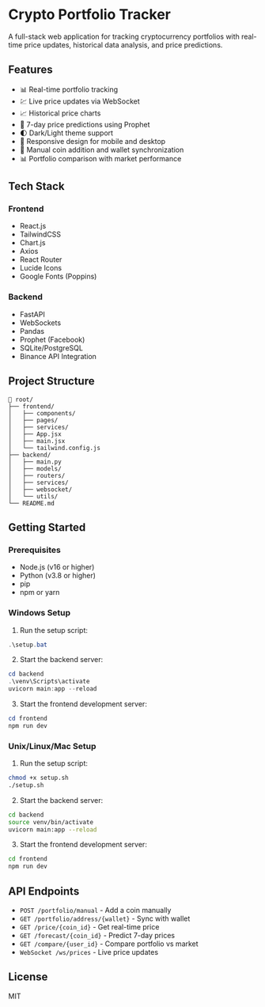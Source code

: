 # Crypto Portfolio Tracker

A full-stack web application for tracking cryptocurrency portfolios with real-time price updates, historical data analysis, and price predictions.

## Features

- 📊 Real-time portfolio tracking
- 💹 Live price updates via WebSocket
- 📈 Historical price charts
- 🔮 7-day price predictions using Prophet
- 🌓 Dark/Light theme support
- 📱 Responsive design for mobile and desktop
- 🔄 Manual coin addition and wallet synchronization
- 📊 Portfolio comparison with market performance

## Tech Stack

### Frontend
- React.js
- TailwindCSS
- Chart.js
- Axios
- React Router
- Lucide Icons
- Google Fonts (Poppins)

### Backend
- FastAPI
- WebSockets
- Pandas
- Prophet (Facebook)
- SQLite/PostgreSQL
- Binance API Integration

## Project Structure

```
📁 root/
├── frontend/
│   ├── components/
│   ├── pages/
│   ├── services/
│   ├── App.jsx
│   ├── main.jsx
│   └── tailwind.config.js
├── backend/
│   ├── main.py
│   ├── models/
│   ├── routers/
│   ├── services/
│   ├── websocket/
│   └── utils/
└── README.md
```

## Getting Started

### Prerequisites
- Node.js (v16 or higher)
- Python (v3.8 or higher)
- pip
- npm or yarn

### Windows Setup
1. Run the setup script:
```powershell
.\setup.bat
```

2. Start the backend server:
```powershell
cd backend
.\venv\Scripts\activate
uvicorn main:app --reload
```

3. Start the frontend development server:
```powershell
cd frontend
npm run dev
```

### Unix/Linux/Mac Setup
1. Run the setup script:
```bash
chmod +x setup.sh
./setup.sh
```

2. Start the backend server:
```bash
cd backend
source venv/bin/activate
uvicorn main:app --reload
```

3. Start the frontend development server:
```bash
cd frontend
npm run dev
```

## API Endpoints

- `POST /portfolio/manual` - Add a coin manually
- `GET /portfolio/address/{wallet}` - Sync with wallet
- `GET /price/{coin_id}` - Get real-time price
- `GET /forecast/{coin_id}` - Predict 7-day prices
- `GET /compare/{user_id}` - Compare portfolio vs market
- `WebSocket /ws/prices` - Live price updates

## License

MIT
